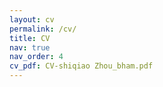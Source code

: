 ```yaml
---
layout: cv
permalink: /cv/
title: CV
nav: true
nav_order: 4
cv_pdf: CV-shiqiao Zhou_bham.pdf
---
```


 
